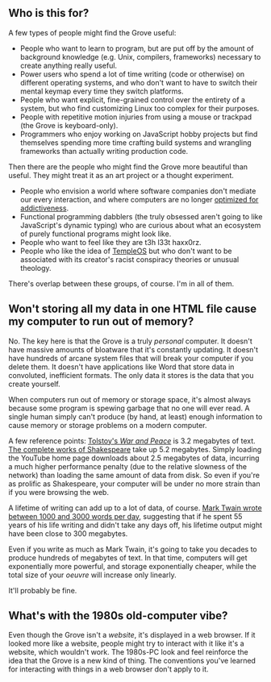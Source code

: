 ## Who is this for?

A few types of people might find the Grove useful:

- People who want to learn to program, but are put off by the amount of background
  knowledge (e.g. Unix, compilers, frameworks) necessary to create anything
  really useful.
- Power users who spend a lot of time writing (code or otherwise) on different
  operating systems, and who don't want to have to switch their mental keymap
  every time they switch platforms.
- People who want explicit, fine-grained control over the entirety of a system,
  but who find customizing Linux too complex for their purposes.
- People with repetitive motion injuries from using a mouse or trackpad (the
  Grove is keyboard-only).
- Programmers who enjoy working on JavaScript hobby projects but find themselves
  spending more time crafting build systems and wrangling frameworks than actually
  writing production code.

Then there are the people who might find the Grove more beautiful than useful.
They might treat it as an art project or a thought experiment.

- People who envision a world where software companies don't mediate our
  every interaction, and where computers are no longer
  [optimized for addictiveness](http://www.timewellspent.io/).
- Functional programming dabblers (the truly obsessed aren't going to like
  JavaScript's dynamic typing) who are curious about what an ecosystem of
  purely functional programs might look like.
- People who want to feel like they are t3h l33t haxx0rz.
- People who like the idea of [TempleOS](http://templeos.org/) but who don't
  want to be associated with its creator's racist conspiracy theories or
  unusual theology.

There's overlap between these groups, of course. I'm in all of them.

## Won't storing all my data in one HTML file cause my computer to run out of memory?

No. The key here is that the Grove is a truly *personal* computer. It doesn't have
massive amounts of bloatware that it's constantly updating. It doesn't have
hundreds of arcane system files that will break your computer if you delete
them. It doesn't have applications like Word that store data in convoluted,
inefficient formats. The only data it stores is the data that you create yourself.

When computers run out of memory or storage space, it's almost always
because some program is spewing garbage that no one will ever read.
A single human simply can't produce (by hand, at least) enough information
to cause memory or storage problems on a modern computer.

A few reference points:
[Tolstoy's _War and Peace_](https://konklone.com/assets/images/blog/sha-1/war-and-peace.txt)
is 3.2 megabytes of text.
[The complete works of Shakespeare](https://ocw.mit.edu/ans7870/6/6.006/s08/lecturenotes/files/t8.shakespeare.txt)
take up 5.2 megabytes.
Simply loading the YouTube home page downloads about 2.5
megabytes of data, incurring a much higher performance penalty (due to the
relative slowness of the network) than loading the same amount of data from
disk. So even if you're as prolific as Shakespeare, your computer
will be under no more strain than if you were browsing the web.

A lifetime of writing can add up to a lot of data, of course.
[Mark Twain wrote between 1000 and 3000 words per day](http://aaronjfisher.github.io/mark-twain-was-a-stats-fan.html),
suggesting that if he spent 55 years of his life writing
and didn't take any days off, his lifetime output might have been
close to 300 megabytes.

Even if you write as much as Mark Twain, it's going to take you decades
to produce hundreds of megabytes of text. In that time, computers will get
exponentially more powerful, and storage exponentially cheaper, while the total
size of your _oeuvre_ will increase only linearly.

It'll probably be fine.

## What's with the 1980s old-computer vibe?

Even though the Grove isn't a *website*, it's displayed in a web browser.
If it looked more like a website, people might try to interact with it like it's
a website, which wouldn't work. The 1980s-PC look and feel
reinforce the idea that the Grove is a new kind of thing.
The conventions you've learned for interacting with things in a web browser
don't apply to it.
